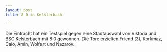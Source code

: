 ```yaml
---
layout: post
title: 8-0 in Kelsterbach

---
```


Die Eintracht hat ein Testspiel gegen eine Stadtauswahl von Viktoria und BSC Kelsterbach mit 8:0 gewonnen. Die Tore erzielten Friend (3), Korkmaz, Caio, Amin, Wolfert und Nazarov.


